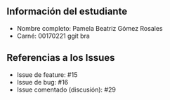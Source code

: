 ## Información del estudiante
- Nombre completo: Pamela Beatriz Gómez Rosales
- Carné: 00170221
ggit bra
## Referencias a los Issues
- Issue de feature: #15
- Issue de bug: #16
- Issue comentado (discusión): #29